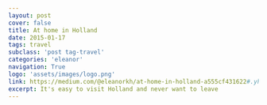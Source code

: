 ```yaml
---
layout: post
cover: false
title: At home in Holland
date: 2015-01-17
tags: travel
subclass: 'post tag-travel'
categories: 'eleanor'
navigation: True
logo: 'assets/images/logo.png'
link: https://medium.com/@eleanorkh/at-home-in-holland-a555cf431622#.yh8sof2hf
excerpt: It's easy to visit Holland and never want to leave
---
```


